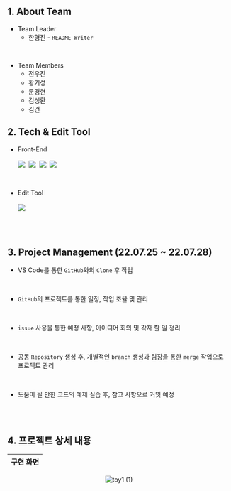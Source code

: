 ## 1. About Team
- Team Leader
  - 한형진 - `README Writer`
  
<br>

- Team Members
  - 전우진
  - 황기성
  - 문경현
  - 김성환
  - 김건

## 2. Tech & Edit Tool
- Front-End
  <br><br>
  <img src="https://img.shields.io/badge/HTML5-E34F26?style=flat-square&logo=HTML5&logoColor=white">&nbsp;
  <img src="https://img.shields.io/badge/CSS3-1572B6?style=flat-square&logo=CSS3&logoColor=white">&nbsp;
  <img src="https://img.shields.io/badge/JavaScript-F7DF1E?style=flat-square&logo=JavaScript&logoColor=424242">&nbsp;
  <img src="https://img.shields.io/badge/React-61DAFB?style=flat-square&logo=React&logoColor=black">

<br>

- Edit Tool
  <br><br>
  <img src="https://img.shields.io/badge/Visual Studio Code-007ACC?style=flat-square&logo=Visual Studio Code&logoColor=white">&nbsp;

<br><br>

## 3. Project Management (22.07.25 ~ 22.07.28)
- VS Code를 통한 `GitHub`와의 `Clone` 후 작업

<br>

- `GitHub`의 프로젝트를 통한 일정, 작업 조율 및 관리

<br>

- `issue` 사용을 통한 예정 사항, 아이디어 회의 및 각자 할 일 정리

<br>

- 공동 `Repository` 생성 후, 개별적인 `branch` 생성과 팀장을 통한 `merge` 작업으로 프로젝트 관리

<br>

- 도움이 될 만한 코드의 예제 실습 후, 참고 사항으로 커밋 예정

<br><br>

## 4. 프로젝트 상세 내용

<div align='center'>

|구현 화면|
|---|
![toy1 (1)](https://user-images.githubusercontent.com/104360734/199233053-4c613f6d-4756-449d-889b-b0607614151d.gif)

</div>
